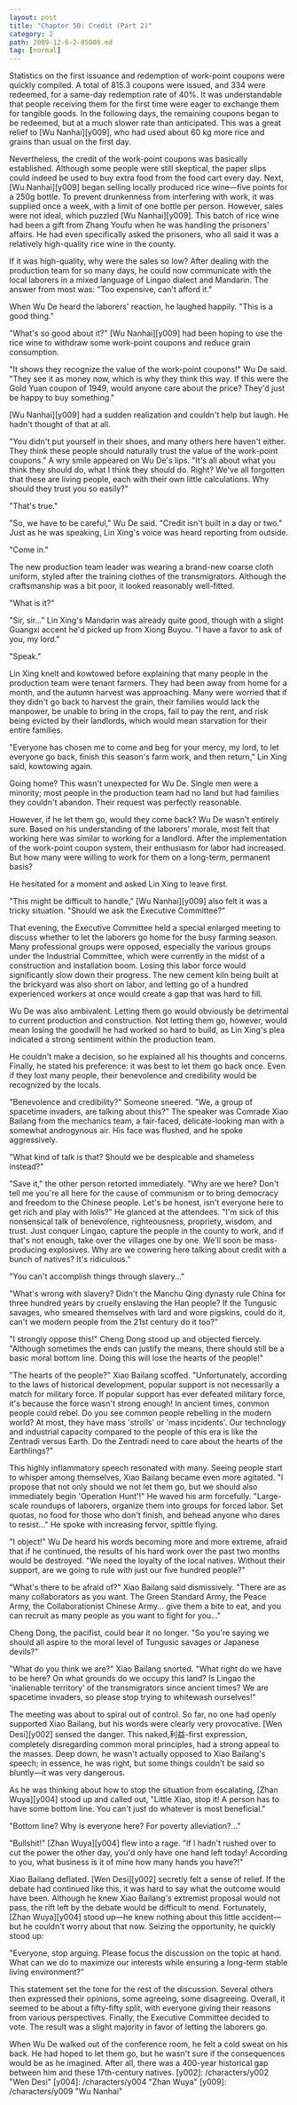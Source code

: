 ```yaml
---
layout: post
title: "Chapter 50: Credit (Part 2)"
category: 2
path: 2009-12-6-2-05000.md
tag: [normal]
---
```


Statistics on the first issuance and redemption of work-point coupons were quickly compiled. A total of 815.3 coupons were issued, and 334 were redeemed, for a same-day redemption rate of 40%. It was understandable that people receiving them for the first time were eager to exchange them for tangible goods. In the following days, the remaining coupons began to be redeemed, but at a much slower rate than anticipated. This was a great relief to [Wu Nanhai][y009], who had used about 60 kg more rice and grains than usual on the first day.

Nevertheless, the credit of the work-point coupons was basically established. Although some people were still skeptical, the paper slips could indeed be used to buy extra food from the food cart every day. Next, [Wu Nanhai][y009] began selling locally produced rice wine—five points for a 250g bottle. To prevent drunkenness from interfering with work, it was supplied once a week, with a limit of one bottle per person. However, sales were not ideal, which puzzled [Wu Nanhai][y009]. This batch of rice wine had been a gift from Zhang Youfu when he was handling the prisoners' affairs. He had even specifically asked the prisoners, who all said it was a relatively high-quality rice wine in the county.

If it was high-quality, why were the sales so low? After dealing with the production team for so many days, he could now communicate with the local laborers in a mixed language of Lingao dialect and Mandarin. The answer from most was: "Too expensive, can't afford it."

When Wu De heard the laborers' reaction, he laughed happily. "This is a good thing."

"What's so good about it?" [Wu Nanhai][y009] had been hoping to use the rice wine to withdraw some work-point coupons and reduce grain consumption.

"It shows they recognize the value of the work-point coupons!" Wu De said. "They see it as money now, which is why they think this way. If this were the Gold Yuan coupon of 1949, would anyone care about the price? They'd just be happy to buy something."

[Wu Nanhai][y009] had a sudden realization and couldn't help but laugh. He hadn't thought of that at all.

"You didn't put yourself in their shoes, and many others here haven't either. They think these people should naturally trust the value of the work-point coupons." A wry smile appeared on Wu De's lips. "It's all about what you think they should do, what I think they should do. Right? We've all forgotten that these are living people, each with their own little calculations. Why should they trust you so easily?"

"That's true."

"So, we have to be careful," Wu De said. "Credit isn't built in a day or two." Just as he was speaking, Lin Xing's voice was heard reporting from outside.

"Come in."

The new production team leader was wearing a brand-new coarse cloth uniform, styled after the training clothes of the transmigrators. Although the craftsmanship was a bit poor, it looked reasonably well-fitted.

"What is it?"

"Sir, sir..." Lin Xing's Mandarin was already quite good, though with a slight Guangxi accent he'd picked up from Xiong Buyou. "I have a favor to ask of you, my lord."

"Speak."

Lin Xing knelt and kowtowed before explaining that many people in the production team were tenant farmers. They had been away from home for a month, and the autumn harvest was approaching. Many were worried that if they didn't go back to harvest the grain, their families would lack the manpower, be unable to bring in the crops, fail to pay the rent, and risk being evicted by their landlords, which would mean starvation for their entire families.

"Everyone has chosen me to come and beg for your mercy, my lord, to let everyone go back, finish this season's farm work, and then return," Lin Xing said, kowtowing again.

Going home? This wasn't unexpected for Wu De. Single men were a minority; most people in the production team had no land but had families they couldn't abandon. Their request was perfectly reasonable.

However, if he let them go, would they come back? Wu De wasn't entirely sure. Based on his understanding of the laborers' morale, most felt that working here was similar to working for a landlord. After the implementation of the work-point coupon system, their enthusiasm for labor had increased. But how many were willing to work for them on a long-term, permanent basis?

He hesitated for a moment and asked Lin Xing to leave first.

"This might be difficult to handle," [Wu Nanhai][y009] also felt it was a tricky situation. "Should we ask the Executive Committee?"

That evening, the Executive Committee held a special enlarged meeting to discuss whether to let the laborers go home for the busy farming season. Many professional groups were opposed, especially the various groups under the Industrial Committee, which were currently in the midst of a construction and installation boom. Losing this labor force would significantly slow down their progress. The new cement kiln being built at the brickyard was also short on labor, and letting go of a hundred experienced workers at once would create a gap that was hard to fill.

Wu De was also ambivalent. Letting them go would obviously be detrimental to current production and construction. Not letting them go, however, would mean losing the goodwill he had worked so hard to build, as Lin Xing's plea indicated a strong sentiment within the production team.

He couldn't make a decision, so he explained all his thoughts and concerns. Finally, he stated his preference: it was best to let them go back once. Even if they lost many people, their benevolence and credibility would be recognized by the locals.

"Benevolence and credibility?" Someone sneered. "We, a group of spacetime invaders, are talking about this?" The speaker was Comrade Xiao Bailang from the mechanics team, a fair-faced, delicate-looking man with a somewhat androgynous air. His face was flushed, and he spoke aggressively.

"What kind of talk is that? Should we be despicable and shameless instead?"

"Save it," the other person retorted immediately. "Why are we here? Don't tell me you're all here for the cause of communism or to bring democracy and freedom to the Chinese people. Let's be honest, isn't everyone here to get rich and play with lolis?" He glanced at the attendees. "I'm sick of this nonsensical talk of benevolence, righteousness, propriety, wisdom, and trust. Just conquer Lingao, capture the people in the county to work, and if that's not enough, take over the villages one by one. We'll soon be mass-producing explosives. Why are we cowering here talking about credit with a bunch of natives? It's ridiculous."

"You can't accomplish things through slavery..."

"What's wrong with slavery? Didn't the Manchu Qing dynasty rule China for three hundred years by cruelly enslaving the Han people? If the Tungusic savages, who smeared themselves with lard and wore pigskins, could do it, can't we modern people from the 21st century do it too?"

"I strongly oppose this!" Cheng Dong stood up and objected fiercely. "Although sometimes the ends can justify the means, there should still be a basic moral bottom line. Doing this will lose the hearts of the people!"

"The hearts of the people?" Xiao Bailang scoffed. "Unfortunately, according to the laws of historical development, popular support is not necessarily a match for military force. If popular support has ever defeated military force, it's because the force wasn't strong enough! In ancient times, common people could rebel. Do you see common people rebelling in the modern world? At most, they have mass 'strolls' or 'mass incidents'. Our technology and industrial capacity compared to the people of this era is like the Zentradi versus Earth. Do the Zentradi need to care about the hearts of the Earthlings?"

This highly inflammatory speech resonated with many. Seeing people start to whisper among themselves, Xiao Bailang became even more agitated. "I propose that not only should we not let them go, but we should also immediately begin 'Operation Hunt'!" He waved his arm forcefully. "Large-scale roundups of laborers, organize them into groups for forced labor. Set quotas, no food for those who don't finish, and behead anyone who dares to resist..." He spoke with increasing fervor, spittle flying.

"I object!" Wu De heard his words becoming more and more extreme, afraid that if he continued, the results of his hard work over the past two months would be destroyed. "We need the loyalty of the local natives. Without their support, are we going to rule with just our five hundred people?"

"What's there to be afraid of?" Xiao Bailang said dismissively. "There are as many collaborators as you want. The Green Standard Army, the Peace Army, the Collaborationist Chinese Army... give them a bite to eat, and you can recruit as many people as you want to fight for you..."

Cheng Dong, the pacifist, could bear it no longer. "So you're saying we should all aspire to the moral level of Tungusic savages or Japanese devils?"

"What do you think we are?" Xiao Bailang snorted. "What right do we have to be here? On what grounds do we occupy this land? Is Lingao the 'inalienable territory' of the transmigrators since ancient times? We are spacetime invaders, so please stop trying to whitewash ourselves!"

The meeting was about to spiral out of control. So far, no one had openly supported Xiao Bailang, but his words were clearly very provocative. [Wen Desi][y002] sensed the danger. This naked,利益-first expression, completely disregarding common moral principles, had a strong appeal to the masses. Deep down, he wasn't actually opposed to Xiao Bailang's speech; in essence, he was right, but some things couldn't be said so bluntly—it was very dangerous.

As he was thinking about how to stop the situation from escalating, [Zhan Wuya][y004] stood up and called out, "Little Xiao, stop it! A person has to have some bottom line. You can't just do whatever is most beneficial."

"Bottom line? Why is everyone here? For poverty alleviation?..."

"Bullshit!" [Zhan Wuya][y004] flew into a rage. "If I hadn't rushed over to cut the power the other day, you'd only have one hand left today! According to you, what business is it of mine how many hands you have?!"

Xiao Bailang deflated. [Wen Desi][y002] secretly felt a sense of relief. If the debate had continued like this, it was hard to say what the outcome would have been. Although he knew Xiao Bailang's extremist proposal would not pass, the rift left by the debate would be difficult to mend. Fortunately, [Zhan Wuya][y004] stood up—he knew nothing about this little accident—but he couldn't worry about that now. Seizing the opportunity, he quickly stood up:

"Everyone, stop arguing. Please focus the discussion on the topic at hand. What can we do to maximize our interests while ensuring a long-term stable living environment?"

This statement set the tone for the rest of the discussion. Several others then expressed their opinions, some agreeing, some disagreeing. Overall, it seemed to be about a fifty-fifty split, with everyone giving their reasons from various perspectives. Finally, the Executive Committee decided to vote. The result was a slight majority in favor of letting the laborers go.

When Wu De walked out of the conference room, he felt a cold sweat on his back. He had hoped to let them go, but he wasn't sure if the consequences would be as he imagined. After all, there was a 400-year historical gap between him and these 17th-century natives.
[y002]: /characters/y002 "Wen Desi"
[y004]: /characters/y004 "Zhan Wuya"
[y009]: /characters/y009 "Wu Nanhai"